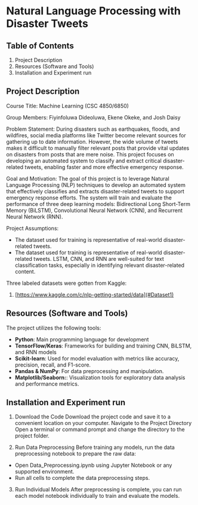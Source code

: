 # Natural Language Processing with Disaster Tweets

## Table of Contents 
1. Project Description
2. Resources (Software and Tools)
3. Installation and Experiment run

## Project Description
Course Title: Machine Learning (CSC 4850/6850)

Group Members:
Fiyinfoluwa Dideoluwa, 
Ekene Okeke, and 
Josh Daisy 

Problem Statement:
During disasters such as earthquakes, floods, and wildfires, social media platforms like Twitter become relevant sources for gathering up to date information. However, the wide volume of tweets makes it difficult to manually filter relevant posts that provide vital updates on disasters from posts that are mere noise. This project focuses on developing an automated system to classify and extract critical disaster-related tweets, enabling faster and more effective emergency response. 

Goal and Motivation:
The goal of this project is to leverage Natural Language Processing (NLP) techniques to develop an automated system that effectively classifies and extracts disaster-related tweets to support emergency response efforts. The system will train and evaluate the performance of three deep learning models: Bidirectional Long Short-Term Memory (BiLSTM), Convolutional Neural Network (CNN), and Recurrent Neural Network (RNN). 

Project Assumptions:
- The dataset used for training is representative of real-world disaster-related tweets.
- The dataset used for training is representative of real-world disaster-related tweets. 
LSTM, CNN, and RNN are well-suited for text classification tasks, especially in identifying relevant disaster-related content.

Three labeled datasets were gotten from Kaggle:
1. [https://www.kaggle.com/c/nlp-getting-started/data](#Dataset1) 

## Resources (Software and Tools)
The project utilizes the following tools:
- **Python**: Main programming language for development 
- **TensorFlow/Keras**: Frameworks for building and training CNN, BiLSTM, and RNN models
- **Scikit-learn**: Used for model evaluation with metrics like accuracy, precision, recall, and F1-score.
- **Pandas & NumPy**: For data preprocessing and manipulation. 
- **Matplotlib/Seaborn:**: Visualization tools for exploratory data analysis and performance metrics. 


## Installation and Experiment run
1. Download the Code
Download the project code and save it to a convenient location on your computer.
Navigate to the Project Directory
Open a terminal or command prompt and change the directory to the project folder. 

2. Run Data Preprocessing
Before training any models, run the data preprocessing notebook to prepare the raw data:
- Open Data_Preprocessing.ipynb using Jupyter Notebook or any supported environment.
- Run all cells to complete the data preprocessing steps.

3. Run Individual Models
After preprocessing is complete, you can run each model notebook individually to train and evaluate the models.